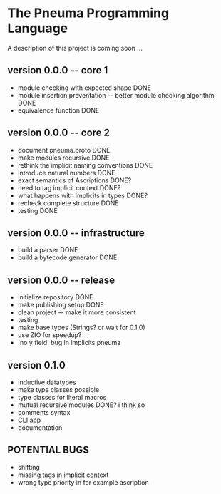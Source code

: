 # The Pneuma Programming Language

A description of this project is coming soon ...

## version 0.0.0 -- core 1
 - module checking with expected shape DONE
 - module insertion preventation -- better module checking algorithm DONE
 - equivalence function DONE
## version 0.0.0 -- core 2
 - document pneuma.proto DONE
 - make modules recursive DONE
 - rethink the implicit naming conventions DONE
 - introduce natural numbers DONE
 - exact semantics of Ascriptions DONE?
 - need to tag implicit context DONE?
 - what happens with implicits in types DONE?
 - recheck complete structure DONE
 - testing DONE

## version 0.0.0 -- infrastructure
 - build a parser DONE
 - build a bytecode generator DONE

## version 0.0.0 -- release
 - initialize repository DONE
 - make publishing setup DONE
 - clean project -- make it more consistent
 - testing
 - make base types (Strings? or wait for 0.1.0)
 - use ZIO for speedup?
 - 'no y field' bug in implicits.pneuma

## version 0.1.0
 - inductive datatypes
 - make type classes possible
 - type classes for literal macros
 - mutual recursive modules DONE? i think so
 - comments syntax
 - CLI app
 - documentation

## POTENTIAL BUGS
 - shifting
 - missing tags in implicit context
 - wrong type priority in for example ascription
